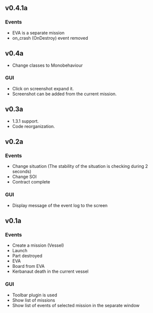## v0.4.1a

### Events
- EVA is a separate mission
- on_crash (OnDestroy) event removed

## v0.4a
- Change classes to Monobehaviour

### GUI
- Click on screenshot expand it.
- Screenshot can be added from the current mission.


## v0.3a
- 1.3.1 support.
- Code reorganization.

## v0.2a

### Events
- Change situation (The stability of the situation is checking during 2 seconds)
- Change SOI
- Contract complete

### GUI
- Display message of the event log to the screen

## v0.1a

### Events
- Create a mission (Vessel)
- Launch
- Part destroyed
- EVA
- Board from EVA
- Kerbanaut death in the current vessel

### GUI
- Toolbar plugin is used
- Show list of missions
- Show list of events of selected mission in the separate window
